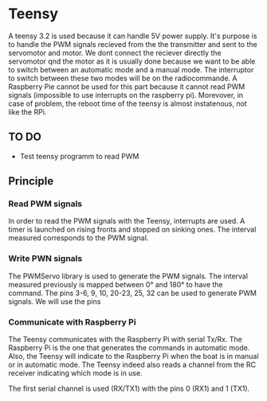 # Teensy

A teensy 3.2 is used because it can handle 5V power supply. It's purpose is to handle the PWM signals recieved from the the transmitter and sent to the servomotor and motor. We dont connect the reciever directly the servomotor qnd the motor as it is usually done because we want to be able to switch between an automatic mode and a manual mode. The interruptor to switch between these two modes will be on the radiocommande. A Raspberry Pie cannot be used for this part because it cannot read PWM signals (impossible to use interrupts on the raspberry pi). Morevover, in case of problem, the reboot time of the teensy is almost instatenous, not like the RPi.

## TO DO
* Test teensy programm to read PWM

## Principle

### Read PWM signals
In order to read the PWM signals with the Teensy, interrupts are used. A timer is launched on rising fronts and stopped on sinking ones. The interval measured corresponds to the PWM signal.

### Write PWN signals
The PWMServo library is used to generate the PWM signals. The interval measured previously is mapped between 0° and 180° to have the command.
The pins 3-6, 9, 10, 20-23, 25, 32 can be used to generate PWM signals.
We will use the pins 

### Communicate with Raspberry Pi
The Teensy communicates with the Raspberry Pi with serial Tx/Rx. The Raspberry Pi is the one that generates the commands in automatic mode. Also, the Teensy will indicate to the Raspberry Pi when the boat is in manual or in automatic mode. The Teensy indeed also reads a channel from the RC receiver indicating which mode is in use.

The first serial channel is used (RX/TX1) with the pins 0 (RX1) and 1 (TX1).
